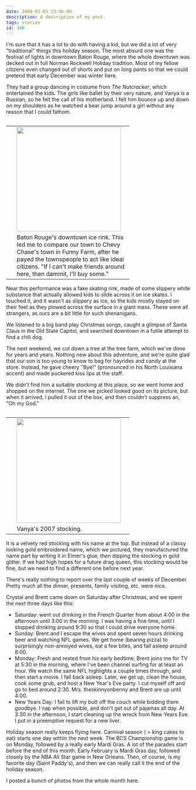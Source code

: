 ```yaml
---
date: 2008-01-03 23:46:00
description: A description of my post.
tags: stories
id: 340
---
```

I'm sure that it has a lot to do with having a kid, but we did a lot of very "traditional" things this holiday season.  The most absurd one was the festival of lights in downtown Baton Rouge, where the whole downtown was decked out in full Norman Rockwell Holiday tradition.  Most of my fellow citizens even changed out of shorts and put on long pants so that we could pretend that early December was winter here.

They had a group dancing in costume from <i>The Nutcracker</i>, which entertained the kids.  The girls like ballet by their very nature, and Vanya is a Russian, so he felt the call of his motherland.  I felt him bounce up and down on my shoulders as he watched a bear jump around a girl without any reason that I could fathom.
<!--more-->

<table cellpadding="2" align="right">
<tr>
<td width="5" rowspan="2"><spacer type="block" width="5" height="1"></td>
<td width="300" ><img src="http://theskinnyonbenny.com/img/gal/040%20-%20December%202007/resIMG_20071130_3513.JPG" width="285"></td>
</tr>
<tr>
<td class="caption" width="300">Baton Rouge's downtown ice rink. This led me to compare our town to Chevy Chase's town in Funny Farm, after he payed the townspeople to act like ideal citizens. &quot;If I can't make friends around here, then dammit, I'll buy some.&quot;</td>
</tr>
</table>

Near this performance was a fake skating rink, made of some slippery white substance that actually allowed kids to slide across it on ice skates.  I touched it, and it wasn't as slippery as ice, so the kids mostly stayed on their feet as they plowed across the surface in a giant mass.  These were all strangers, as ours are a bit little for such shenanigans.

We listened to a big band play Christmas songs, caught a glimpse of Santa Claus in the Old State Capitol, and searched downtown in a futile attempt to find a chili dog.

The next weekend, we cut down a tree at the tree farm, which we've done for years and years.  Nothing new about this adventure, and we're quite glad that our son is too young to know to beg for hayrides and candy at the store.  Instead, he gave cheery "Bye!" (pronounced in his North Louisiana accent) and made puckered kiss lips at the staff.

We didn't find him a suitable stocking at this place, so we went home and shopped on the internet.  The one we picked looked good on its picture, but when it arrived, I pulled it out of the box, and then couldn't suppress an, "Oh my God."

<table cellpadding="2" align="right">
<tr>
<td width="5" rowspan="2"><spacer type="block" width="5" height="1"></td>
<td width="300" ><img src="http://theskinnyonbenny.com/img/vanya_stocking.jpg" width="285"></td>
</tr>
<tr>
<td class="caption" width="300">Vanya's 2007 stocking.</td>
</tr>
</table>

It is a velvety red stocking with his name at the top.  But instead of a classy looking gold embroidered name, which we pictured, they manufactured the name part by writing it in Elmer's glue, then dipping the stocking in gold glitter.  If we had high hopes for a future drag queen, this stocking would be fine, but we need to find a different one before next year.

There's really nothing to report over the last couple of weeks of December.  Pretty much all the dinner, presents, family visiting, etc. were nice.

Crystal and Brent came down on Saturday after Christmas, and we spent the next three days like this:

<ul><li>Saturday:  went out drinking in the French Quarter from about 4:00 in the afternoon until 3:00 in the morning.  I was having a fine time, until I stopped drinking around 9:30 so that I could drive everyone home.</li><li>Sunday:  Brent and I escape the wives and spent seven hours drinking beer and watching NFL games.  We get home (bearing pizza) to surprisingly non-annoyed wives, eat a few bites, and fall asleep around 8:00.</li><li>Monday:  Fresh and rested from his early bedtime, Brent joins me for TV at 5:30 in the morning, where I've been channel surfing for at least an hour.  We watch the same NFL highlights a couple times through, and then start a movie.  I fall back asleep.  Later, we get up, clean the house, cook some grub, and host a New Year's Eve party.  I cut myself off and go to bed around 2:30.  Mrs. theskinnyonbenny and Brent are up until 4:00.</li><li>New Years Day:  I fail to lift my butt off the couch while bidding them goodbye.  I nap when possible, and don't get out of pajamas all day.  At 3:30 in the afternoon, I start cleaning up the wreck from New Years Eve.  I put in a preemptive request for a new liver.</li></ul>

Holiday season really keeps flying here.  Carnival season ( = king cakes to eat) starts one day within the next week.  The BCS Championship game is on Monday, followed by a really early Mardi Gras.  A lot of the parades start before the end of this month.  Early February is Mardi Gras day, followed closely by the NBA All Star game in New Orleans.  Then, of course, is my favorite day (Saint Paddy's), and then we can really call it the end of the holiday season. 

I posted a bunch of photos from the whole month <a onclick="window.open('/pg3.php?spgmGal=040%20-%20December%202007','040December2007','width=1024, height=768, toolbar=no, location = no, directories=no, menubar=no, resizable=yes, scrollbars=no');" >here</a>.
